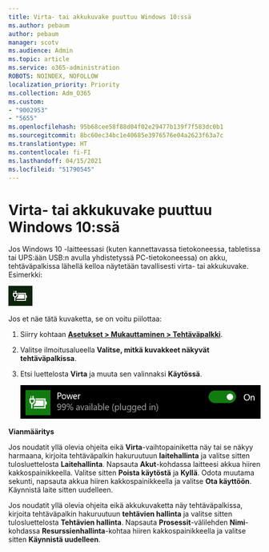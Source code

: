 ```yaml
---
title: Virta- tai akkukuvake puuttuu Windows 10:ssä
ms.author: pebaum
author: pebaum
manager: scotv
ms.audience: Admin
ms.topic: article
ms.service: o365-administration
ROBOTS: NOINDEX, NOFOLLOW
localization_priority: Priority
ms.collection: Adm_O365
ms.custom:
- "9002953"
- "5655"
ms.openlocfilehash: 95b68cee58f88d04f02e29477b139f7f583dc0b1
ms.sourcegitcommit: 8bc60ec34bc1e40685e3976576e04a2623f63a7c
ms.translationtype: HT
ms.contentlocale: fi-FI
ms.lasthandoff: 04/15/2021
ms.locfileid: "51790545"
---
```

# <a name="power-or-battery-icon-missing-in-windows-10"></a>Virta- tai akkukuvake puuttuu Windows 10:ssä

Jos Windows 10 -laitteessasi (kuten kannettavassa tietokoneessa, tabletissa tai UPS:ään USB:n avulla yhdistetyssä PC-tietokoneessa) on akku, tehtäväpalkissa lähellä kelloa näytetään tavallisesti virta- tai akkukuvake. Esimerkki:

![Akkukuvake](media/battery-icon.png)

Jos et näe tätä kuvaketta, se on voitu piilottaa:

1. Siirry kohtaan **[Asetukset > Mukauttaminen > Tehtäväpalkki](ms-settings:taskbar?activationSource=GetHelp)**.

2. Valitse ilmoitusalueella **Valitse, mitkä kuvakkeet näkyvät tehtäväpalkissa**.

3. Etsi luettelosta **Virta** ja muuta sen valinnaksi **Käytössä**.

    ![Virtakuvakkeen näyttäminen tehtäväpalkissa](media/power-icon-on.png)

**Vianmääritys**

Jos noudatit yllä olevia ohjeita eikä **Virta**-vaihtopainiketta näy tai se näkyy harmaana, kirjoita tehtäväpalkin hakuruutuun **laitehallinta** ja valitse sitten tulosluettelosta **Laitehallinta**. Napsauta **Akut**-kohdassa laitteesi akkua hiiren kakkospainikkeella. Valitse sitten **Poista käytöstä** ja **Kyllä**. Odota muutama sekunti, napsauta akkua hiiren kakkospainikkeella ja valitse **Ota käyttöön**. Käynnistä laite sitten uudelleen.

Jos noudatit yllä olevia ohjeita eikä akkukuvaketta näy tehtäväpalkissa, kirjoita tehtäväpalkin hakuruutuun **tehtävien hallinta** ja valitse sitten tulosluettelosta **Tehtävien hallinta**. Napsauta **Prosessit**-välilehden **Nimi**-kohdassa **Resurssienhallinta**-kohtaa hiiren kakkospainikkeella ja valitse sitten **Käynnistä uudelleen**.
